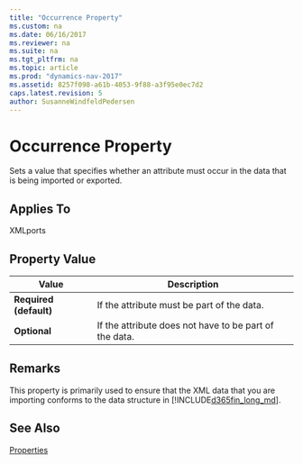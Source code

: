 ```yaml
---
title: "Occurrence Property"
ms.custom: na
ms.date: 06/16/2017
ms.reviewer: na
ms.suite: na
ms.tgt_pltfrm: na
ms.topic: article
ms.prod: "dynamics-nav-2017"
ms.assetid: 8257f098-a61b-4053-9f88-a3f95e0ec7d2
caps.latest.revision: 5
author: SusanneWindfeldPedersen
---
```

# Occurrence Property
Sets a value that specifies whether an attribute must occur in the data that is being imported or exported.  
  
## Applies To  
 XMLports  
  
## Property Value  
  
|**Value**|**Description**|  
|---------------|---------------------|  
|**Required (default)**|If the attribute must be part of the data.|  
|**Optional**|If the attribute does not have to be part of the data.|  
  
## Remarks  
 This property is primarily used to ensure that the XML data that you are importing conforms to the data structure in [!INCLUDE[d365fin_long_md](../includes/d365fin_long_md.md)].  
  
## See Also  
 [Properties](devenv-properties.md)